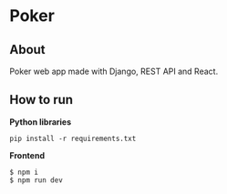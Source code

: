 # Poker

## About
Poker web app made with Django, REST API and React.
## How to run
**Python libraries**
```
pip install -r requirements.txt
```

**Frontend**
```
$ npm i
$ npm run dev
```